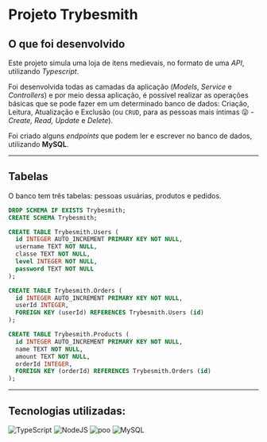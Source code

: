 # Projeto Trybesmith

## O que foi desenvolvido

  Este projeto simula uma loja de itens medievais, no formato de uma _API_, utilizando _Typescript_.
  
  Foi desenvolvida todas as camadas da aplicação (_Models_, _Service_ e _Controllers_) e por meio dessa aplicação, é possível realizar as operações básicas que se pode fazer em um determinado banco de dados:
  Criação, Leitura, Atualização e Exclusão (ou `CRUD`, para as pessoas mais íntimas 😜 - _Create, Read, Update_ e _Delete_).

  Foi criado alguns _endpoints_ que podem ler e escrever no banco de dados, utilizando **MySQL**.

  ---

## Tabelas

  O banco tem três tabelas: pessoas usuárias, produtos e pedidos.

  ```sql
  DROP SCHEMA IF EXISTS Trybesmith;
  CREATE SCHEMA Trybesmith;

  CREATE TABLE Trybesmith.Users (
    id INTEGER AUTO_INCREMENT PRIMARY KEY NOT NULL,
    username TEXT NOT NULL,
    classe TEXT NOT NULL,
    level INTEGER NOT NULL,
    password TEXT NOT NULL
  );

  CREATE TABLE Trybesmith.Orders (
    id INTEGER AUTO_INCREMENT PRIMARY KEY NOT NULL,
    userId INTEGER,
    FOREIGN KEY (userId) REFERENCES Trybesmith.Users (id)
  );

  CREATE TABLE Trybesmith.Products (
    id INTEGER AUTO_INCREMENT PRIMARY KEY NOT NULL,
    name TEXT NOT NULL,
    amount TEXT NOT NULL,
    orderId INTEGER,
    FOREIGN KEY (orderId) REFERENCES Trybesmith.Orders (id)
  );
  ```

---

## Tecnologias utilizadas: 

![TypeScript](https://img.shields.io/badge/typescript-%23007ACC.svg?style=for-the-badge&logo=typescript&logoColor=white)
![NodeJS](https://img.shields.io/badge/node.js-6DA55F?style=for-the-badge&logo=node.js&logoColor=white)
![poo](https://img.shields.io/badge/-POO-orange?style=for-the-badge&logo=poo&logoColor=white)
![MySQL](https://img.shields.io/badge/mysql-%2300f.svg?style=for-the-badge&logo=mysql&logoColor=white)

